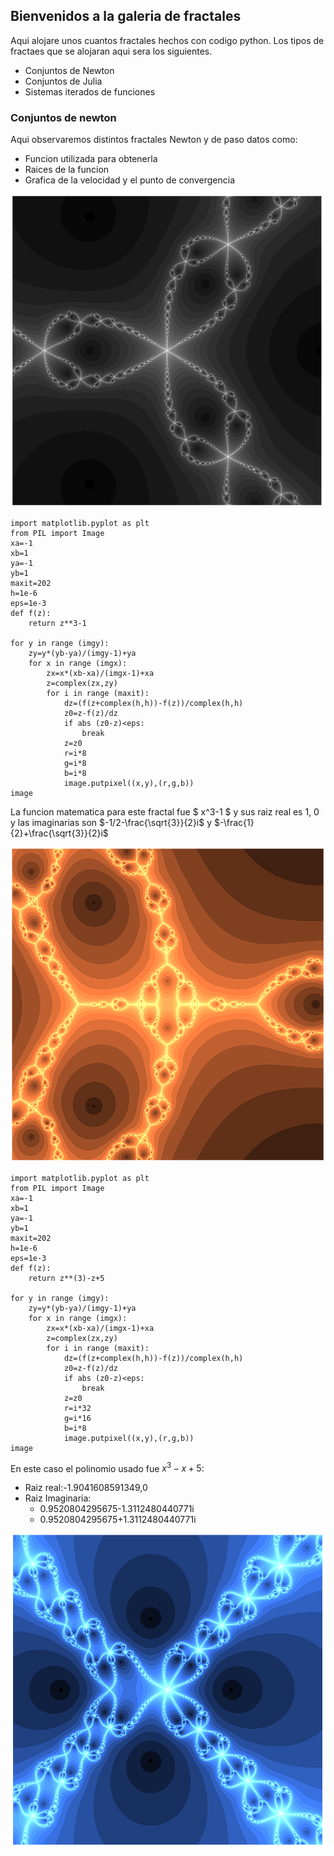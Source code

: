 ## Bienvenidos a la galeria de fractales

Aqui alojare unos cuantos fractales hechos con codigo python. Los tipos de fractaes que se alojaran aqui sera los siguientes.

* Conjuntos de Newton
* Conjuntos de Julia
* Sistemas iterados de funciones 


### Conjuntos de newton

Aqui observaremos distintos fractales Newton y de paso datos como:
* Funcion utilizada para obtenerla
* Raices de la funcion
* Grafica de la velocidad y el punto de convergencia

![Mi primer Fractal](https://raw.githubusercontent.com/mruizm4/Galeria-de-Fractales/master/Fractal%201.PNG)

```
import matplotlib.pyplot as plt
from PIL import Image
xa=-1
xb=1
ya=-1
yb=1
maxit=202
h=1e-6
eps=1e-3
def f(z):
    return z**3-1

for y in range (imgy):
    zy=y*(yb-ya)/(imgy-1)+ya
    for x in range (imgx):
        zx=x*(xb-xa)/(imgx-1)+xa
        z=complex(zx,zy)
        for i in range (maxit):
            dz=(f(z+complex(h,h))-f(z))/complex(h,h)
            z0=z-f(z)/dz
            if abs (z0-z)<eps:
                break
            z=z0
            r=i*8
            g=i*8
            b=i*8
            image.putpixel((x,y),(r,g,b))
image

```
La funcion matematica para este fractal fue $ x^3-1 $ y sus raiz real es 1, 0 y las imaginarias son $-1/2-\frac{\sqrt{3}}{2}i$ y $-\frac{1}{2}+\frac{\sqrt{3}}{2}i$

![Mi segundo Fractal](https://raw.githubusercontent.com/mruizm4/Galeria-de-Fractales/master/Fractal%20Newton%202.PNG)
```
import matplotlib.pyplot as plt
from PIL import Image
xa=-1
xb=1
ya=-1
yb=1
maxit=202
h=1e-6
eps=1e-3
def f(z):
    return z**(3)-z+5

for y in range (imgy):
    zy=y*(yb-ya)/(imgy-1)+ya
    for x in range (imgx):
        zx=x*(xb-xa)/(imgx-1)+xa
        z=complex(zx,zy)
        for i in range (maxit):
            dz=(f(z+complex(h,h))-f(z))/complex(h,h)
            z0=z-f(z)/dz
            if abs (z0-z)<eps:
                break
            z=z0
            r=i*32
            g=i*16
            b=i*8
            image.putpixel((x,y),(r,g,b))
image

```
En este caso el polinomio usado fue $x^3-x+5$:
* Raiz real:-1.9041608591349,0
* Raiz Imaginaria: 
    * 0.9520804295675-1.3112480440771i 
    * 0.9520804295675+1.3112480440771i      

![Mi Tercer Fractal](https://raw.githubusercontent.com/mruizm4/Galeria-de-Fractales/master/Fractal%20Newton%203.PNG)

